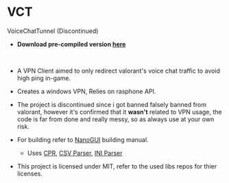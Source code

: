 # VCT
VoiceChatTunnel (Discontinued)

- **Download pre-compiled version [here](https://github.com/kem0x/VCT/releases/tag/0.1)**
<br>

- A VPN Client aimed to only redirect valorant's voice chat traffic to avoid high ping in-game.
- Creates a windows VPN, Relies on rasphone API.
- The project is discontinued since i got banned falsely banned from valorant,
however it's confirmed that it **wasn't** related to VPN usage, the code is far from done and really messy,
so as always use at your own risk.
- For building refer to [NanoGUI](https://github.com/mitsuba-renderer/nanogui) building manual.
  - Uses [CPR](https://github.com/libcpr/cpr), [CSV Parser](https://github.com/ben-strasser/fast-cpp-csv-parser), [INI Parser](https://github.com/Rookfighter/inifile-cpp)

- This project is licensed under MIT, refer to the used libs repos for thier licenses.
